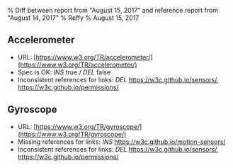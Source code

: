 % Diff between report from "August 15, 2017" and reference report from "August 14, 2017"
% Reffy
% August 15, 2017

## Accelerometer

- URL: [https://www.w3.org/TR/accelerometer/](https://www.w3.org/TR/accelerometer/)
- Spec is OK: *INS* true / *DEL* false
- Inconsistent references for links: *DEL* https://w3c.github.io/sensors/, https://w3c.github.io/permissions/


## Gyroscope

- URL: [https://www.w3.org/TR/gyroscope/](https://www.w3.org/TR/gyroscope/)
- Missing references for links: *INS* https://w3c.github.io/motion-sensors/
- Inconsistent references for links: *DEL* https://w3c.github.io/sensors/, https://w3c.github.io/permissions/


